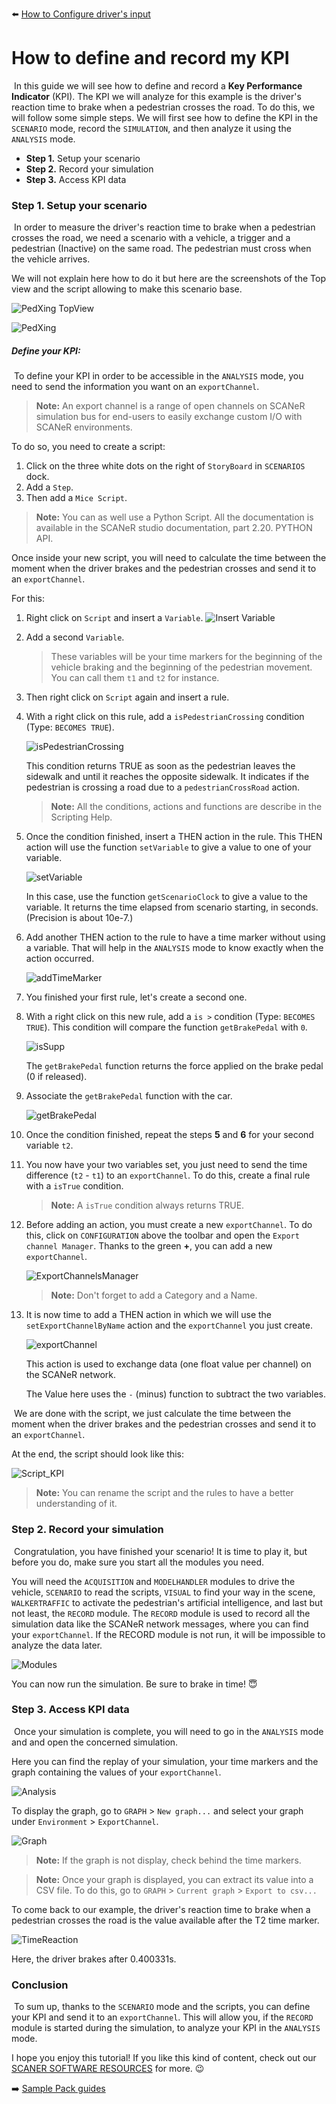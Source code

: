 :arrow_left: [How to Configure driver's input](../HT_Configure_driver_input/Configure_Driver_Input.md)

# How to define and record my KPI

​	In this guide we will see how to define and record a **Key Performance Indicator** (KPI). The KPI we will analyze for this example is the driver's reaction time to brake when a pedestrian crosses the road. To do this, we will follow some simple steps. We will first see how to define the KPI in the `SCENARIO` mode, record the `SIMULATION`, and then analyze it using the `ANALYSIS` mode.

* **Step 1.** Setup your scenario
* **Step 2.** Record your simulation
* **Step 3.** Access KPI data

### Step 1. Setup your scenario

​	In order to measure the driver's reaction time to brake when a pedestrian crosses the road, we need a scenario with a vehicle, a trigger and a pedestrian (Inactive) on the same road. The pedestrian must cross when the vehicle arrives.

We will not explain here how to do it but here are the screenshots of the Top view and the script allowing to make this scenario base.

![PedXing TopView](./assets/PedXing_TopView.PNG)

![PedXing](./assets/PedXing.PNG)

##### Define your KPI:

​	To define your KPI in order to be accessible in the `ANALYSIS` mode, you need to send the information you want on an `exportChannel`.
> **Note:** An export channel is a range of open channels on SCANeR simulation bus for end-users to easily exchange custom I/O with SCANeR environments.

To do so, you need to create a script:

1. Click on the three white dots on the right of `StoryBoard` in `SCENARIOS` dock.
2. Add a `Step`.
3. Then add a `Mice Script`.

> **Note:** You can as well use a Python Script. All the documentation is available in the SCANeR studio documentation, part 2.20. PYTHON API.

Once inside your new script, you will need to calculate the time between the moment when the driver brakes and the pedestrian crosses and send it to an `exportChannel`.

For this:

1. Right click on `Script` and insert a `Variable`.
   ![Insert Variable](./assets/InsertVariable.PNG)

2. Add a second `Variable`.

   > These variables will be your time markers for the beginning of the vehicle braking and the beginning of the pedestrian movement. You can call them `t1` and `t2` for instance.

3. Then right click on `Script` again and insert a rule.

4. With a right click on this rule, add a `isPedestrianCrossing` condition (Type: `BECOMES TRUE`).

   ![isPedestrianCrossing](./assets/isPedestrianCrossing.PNG)

   This condition returns TRUE as soon as the pedestrian leaves the sidewalk and until it reaches the opposite sidewalk. It indicates if the pedestrian is crossing a road due to a `pedestrianCrossRoad` action.

   > **Note:** All the conditions, actions and functions are describe in the Scripting Help.

5. Once the condition finished, insert a THEN action in the rule. This THEN action will use the function `setVariable` to give a value to one of your variable.

   ![setVariable](./assets/setVariable.PNG)

   In this case, use the function `getScenarioClock` to give a value to the variable. It returns the time elapsed from scenario starting, in seconds. (Precision is about 10e-7.)

6. Add another THEN action to the rule to have a time marker without using a variable. That will help in the `ANALYSIS` mode to know exactly when the action occurred.

   ![addTimeMarker](./assets/addTimeMarker.PNG)

7. You finished your first rule, let's create a second one. 

8. With a right click on this new rule, add a `is >` condition (Type: `BECOMES TRUE`).
   This condition will compare the function `getBrakePedal` with `0`.

   ![isSupp](./assets/isSupp.PNG)

   The `getBrakePedal` function returns the force applied on the brake pedal (0 if released).

9. Associate the `getBrakePedal` function with the car.

   ![getBrakePedal](./assets/getBrakePedal.PNG)

10. Once the condition finished, repeat the steps **5** and **6** for your second variable `t2`.

11. You now have your two variables set, you just need to send the time difference (`t2` - `t1`) to an `exportChannel`. To do this, create a final rule with a `isTrue` condition.

    > **Note:** A `isTrue` condition always returns TRUE.

12. Before adding an action, you must create a new `exportChannel`. To do this, click on `CONFIGURATION` above the toolbar and open the `Export channel Manager`. Thanks to the green **+**, you can add a new `exportChannel`.

    ![ExportChannelsManager](./assets/ExportChannelsManager.PNG)

    > **Note:** Don't forget to add a Category and a Name.

13. It is now time to add a THEN action in which we will use the `setExportChannelByName` action and the `exportChannel` you just create.

    ![exportChannel](./assets/exportChannel.PNG)

    This action is used to exchange data (one float value per channel) on the SCANeR network.

    The Value here uses the `-` (minus) function to subtract the two variables.

​	We are done with the script, we just calculate the time between the moment when the driver brakes and the pedestrian crosses and send it to an `exportChannel`.

At the end, the script should look like this:

![Script_KPI](./assets/Script_KPI.PNG)

> **Note:** You can rename the script and the rules to have a better understanding of it.

### Step 2. Record your simulation

​	Congratulation, you have finished your scenario! It is time to play it, but before you do, make sure you start all the modules you need.

You will need the `ACQUISITION` and `MODELHANDLER` modules to drive the vehicle, `SCENARIO` to read the scripts, `VISUAL` to find your way in the scene, `WALKERTRAFFIC` to activate the pedestrian's artificial intelligence, and last but not least, the `RECORD` module. The `RECORD` module is used to record all the simulation data like the SCANeR network messages, where you can find your `exportChannel`. If the RECORD module is not run, it will be impossible to analyze the data later.

![Modules](./assets/Modules.PNG)

You can now run the simulation. Be sure to brake in time! :innocent:

### Step 3. Access KPI data

​	Once your simulation is complete, you will need to go in the `ANALYSIS` mode and and open the concerned simulation. 

Here you can find the replay of your simulation, your time markers and the graph containing the values of your `exportChannel`. 

![Analysis](./assets/Analysis.PNG)

To display the graph, go to `GRAPH` > `New graph...` and select your graph under `Environment` > `ExportChannel`.

![Graph](./assets/Graph.PNG)

> **Note:** If the graph is not display, check behind the time markers.

> **Note:** Once your graph is displayed, you can extract its value into a CSV file. To do this, go to `GRAPH` > `Current graph` > `Export to csv...`

To come back to our example, the driver's reaction time to brake when a pedestrian crosses the road is the value available after the T2 time marker. 

![TimeReaction](./assets/TimeReaction.PNG)

Here, the driver brakes after 0.400331s.

### Conclusion

​	To sum up, thanks to the `SCENARIO` mode and the scripts, you can define your KPI and send it to an `exportChannel`. This will allow you, if the `RECORD` module is started during the simulation, to analyze your KPI in the `ANALYSIS` mode.

I hope you enjoy this tutorial! If you like this kind of content, check out our [SCANER SOFTWARE RESOURCES](https://avsguillaume.github.io/Samples-Pack/) for more. :wink:



:arrow_right: [Sample Pack guides](../../index.md#SCANeRsamplespack)
